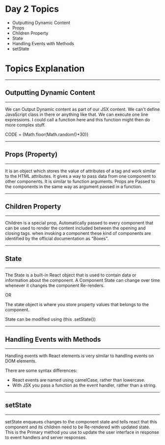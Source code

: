 <!-- Day 2 -->

# Day 2 Topics

- Outputting Dynamic Content
- Props
- Children Property
- State
- Handling Events with Methods
- setState

# Topics Explanation

<hr>

## Outputting Dynamic Content

<hr>

We can Output Dynamic content as part of our JSX content. We can't define JavaScript class in there or anything like that. We can execute one line expressions. I could call a function here and this function might then do more complex stuff.

CODE = {Math.floor(Math.random()*30)}

<hr>

## Props (Property)

<hr>

It is an object which stores the value of attributes of a tag and work similar to the HTML attributes. It gives a way to pass data from one component to other components. It is similar to function arguments. Props are Passed to the components in the same way as argument passed in a function.


<hr>

## Children Property

<hr>

Children is a special prop, Automatically passed to every component that can be used to render the content included between the opening and closing tags. when invoking a component these kind of components are identified by the official documentation as "Boxes".

<hr>

## State

<hr>

The State is a built-in React object that is used to contain data or information about the component. A Component State can change over time whenever it changes the component Re-renders.

OR

The state object is where you store property values that belongs to the component.

State can be modified using  (this .setState())


<hr>

## Handling Events with Methods

<hr>


Handling events with React elements is very similar to handling events on DOM elements.

There are some syntax differences:

- React events are named using camelCase, rather than lowercase.
- With JSX you pass a function as the event handler, rather than a string.

<hr>

## setState

<hr>

setState enqueues changes to the component state and tells react that this component and its children need to be Re-rendered with updated state. This is the Primary method you use to update the user interface in response to event handlers and server responses.












